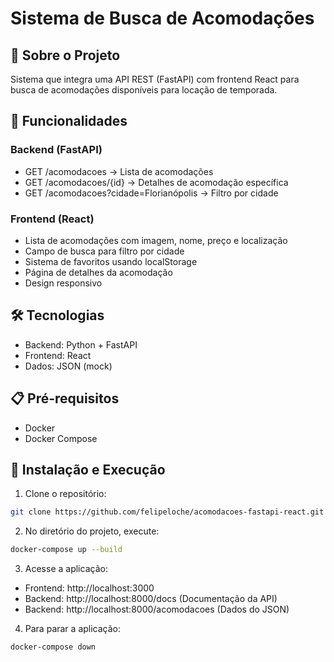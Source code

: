 # Sistema de Busca de Acomodações

## 🎯 Sobre o Projeto
Sistema que integra uma API REST (FastAPI) com frontend React para busca de acomodações disponíveis para locação de temporada.

## 🚀 Funcionalidades

### Backend (FastAPI)
- GET /acomodacoes → Lista de acomodações
- GET /acomodacoes/{id} → Detalhes de acomodação específica
- GET /acomodacoes?cidade=Florianópolis → Filtro por cidade

### Frontend (React)
- Lista de acomodações com imagem, nome, preço e localização
- Campo de busca para filtro por cidade
- Sistema de favoritos usando localStorage
- Página de detalhes da acomodação
- Design responsivo

## 🛠️ Tecnologias
- Backend: Python + FastAPI
- Frontend: React
- Dados: JSON (mock)

## 📋 Pré-requisitos
- Docker
- Docker Compose

## 🔧 Instalação e Execução

1. Clone o repositório:
```bash
git clone https://github.com/felipeloche/acomodacoes-fastapi-react.git
```
2. No diretório do projeto, execute:
```bash
docker-compose up --build
```
3. Acesse a aplicação:
- Frontend: http://localhost:3000
- Backend: http://localhost:8000/docs (Documentação da API)
- Backend: http://localhost:8000/acomodacoes (Dados do JSON)
4. Para parar a aplicação:
```bash
docker-compose down
```
